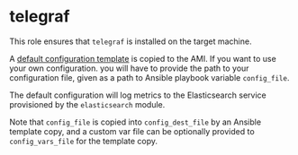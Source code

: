 # telegraf

This role ensures that `telegraf` is installed on the target machine.

A [default configuration template](files/telegraf.conf) is copied to the AMI.
If you want to use your own configuration. you will have to provide the path to your configuration
file, given as a path to Ansible playbook variable `config_file`.

The default configuration will log metrics to the Elasticsearch service provisioned by the
`elasticsearch` module.

Note that `config_file` is copied into `config_dest_file` by an Ansible template copy,
and a custom var file can be optionally provided to `config_vars_file` for the template copy.
